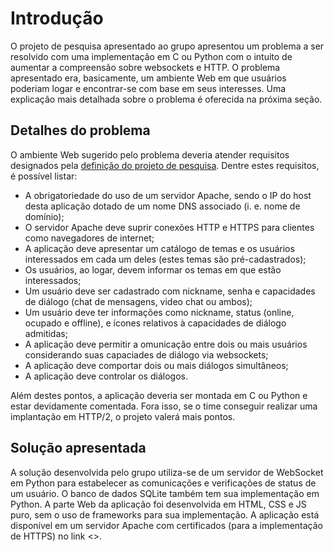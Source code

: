 # Introdução

O projeto de pesquisa apresentado ao grupo apresentou um problema a ser resolvido com uma implementação em C ou Python com o intuito de aumentar a compreensão sobre websockets e HTTP. O problema apresentado era, basicamente, um ambiente Web em que usuários poderiam logar e encontrar-se com base em seus interesses. Uma explicação mais detalhada sobre o problema é oferecida na próxima seção.

## Detalhes do problema

O ambiente Web sugerido pelo problema deveria atender requisitos designados pela [definição do projeto de pesquisa](https://aprender3.unb.br/pluginfile.php/2774025/mod_resource/content/1/FRC_PROJ_PESQUISA_SERVDIALOGO.pdf). Dentre estes requisitos, é possível listar:

- A obrigatoriedade do uso de um servidor Apache, sendo o IP do host desta aplicação dotado de um nome DNS associado (i. e. nome de domínio);
- O servidor Apache deve suprir conexões HTTP e HTTPS para clientes como navegadores de internet;
- A aplicação deve apresentar um catálogo de temas e os usuários interessados em cada um deles (estes temas são pré-cadastrados);
- Os usuários, ao logar, devem informar os temas em que estão interessados;
- Um usuário deve ser cadastrado com nickname, senha e capacidades de diálogo (chat de mensagens, video chat ou ambos);
- Um usuário deve ter informações como nickname, status (online, ocupado e offline), e ícones relativos à capacidades de diálogo admitidas;
- A aplicação deve permitir a omunicação entre dois ou mais usuários considerando suas capaciades de diálogo via websockets;
- A aplicação deve comportar dois ou mais diálogos simultâneos;
- A aplicação deve controlar os diálogos.

Além destes pontos, a aplicação deveria ser montada em C ou Python e estar devidamente comentada. Fora isso, se o time conseguir realizar uma implantação em HTTP/2, o projeto valerá mais pontos.

## Solução apresentada

A solução desenvolvida pelo grupo utiliza-se de um servidor de WebSocket em Python para estabelecer as comunicações e verificações de status de um usuário. O banco de dados SQLite também tem sua implementação em Python. A parte Web da aplicação foi desenvolvida em HTML, CSS e JS puro, sem o uso de frameworks para sua implementação. A aplicação está disponível em um servidor Apache com certificados (para a implementação de HTTPS) no link <>.
